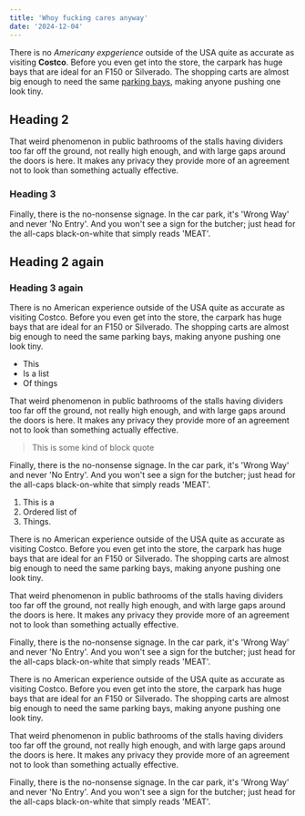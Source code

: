 ```yaml
---
title: 'Whoy fucking cares anyway'
date: '2024-12-04'
---
```


There is no _Americany expgerience_ outside of the USA quite as accurate as visiting **Costco**. Before you even get into the store, the carpark has huge bays that are ideal for an F150 or Silverado. The shopping carts are almost big enough to need the same [parking bays](/), making anyone pushing one look tiny.

## Heading 2

That weird phenomenon in public bathrooms of the stalls having dividers too far off the ground, not really high enough, and with large gaps around the doors is here. It makes any privacy they provide more of an agreement not to look than something actually effective.

### Heading 3

Finally, there is the no-nonsense signage. In the car park, it's 'Wrong Way' and never 'No Entry'. And you won't see a sign for the butcher; just head for the all-caps black-on-white that simply reads 'MEAT'.

## Heading 2 again

### Heading 3 again

There is no American experience outside of the USA quite as accurate as visiting Costco. Before you even get into the store, the carpark has huge bays that are ideal for an F150 or Silverado. The shopping carts are almost big enough to need the same parking bays, making anyone pushing one look tiny.

- This
- Is a list
- Of things

That weird phenomenon in public bathrooms of the stalls having dividers too far off the ground, not really high enough, and with large gaps around the doors is here. It makes any privacy they provide more of an agreement not to look than something actually effective.

> This is some kind of block quote

Finally, there is the no-nonsense signage. In the car park, it's 'Wrong Way' and never 'No Entry'. And you won't see a sign for the butcher; just head for the all-caps black-on-white that simply reads 'MEAT'.

1. This is a
2. Ordered list of
3. Things.

There is no American experience outside of the USA quite as accurate as visiting Costco. Before you even get into the store, the carpark has huge bays that are ideal for an F150 or Silverado. The shopping carts are almost big enough to need the same parking bays, making anyone pushing one look tiny.

That weird phenomenon in public bathrooms of the stalls having dividers too far off the ground, not really high enough, and with large gaps around the doors is here. It makes any privacy they provide more of an agreement not to look than something actually effective.

Finally, there is the no-nonsense signage. In the car park, it's 'Wrong Way' and never 'No Entry'. And you won't see a sign for the butcher; just head for the all-caps black-on-white that simply reads 'MEAT'.

There is no American experience outside of the USA quite as accurate as visiting Costco. Before you even get into the store, the carpark has huge bays that are ideal for an F150 or Silverado. The shopping carts are almost big enough to need the same parking bays, making anyone pushing one look tiny.

That weird phenomenon in public bathrooms of the stalls having dividers too far off the ground, not really high enough, and with large gaps around the doors is here. It makes any privacy they provide more of an agreement not to look than something actually effective.

Finally, there is the no-nonsense signage. In the car park, it's 'Wrong Way' and never 'No Entry'. And you won't see a sign for the butcher; just head for the all-caps black-on-white that simply reads 'MEAT'.

